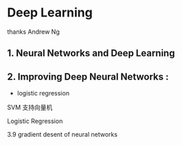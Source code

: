 # Deep Learning 

thanks Andrew Ng

## 1. Neural Networks  and Deep Learning 

## 2. Improving Deep Neural Networks :
-   logistic regression

SVM 支持向量机

Logistic Regression

3.9 gradient desent of neural networks


